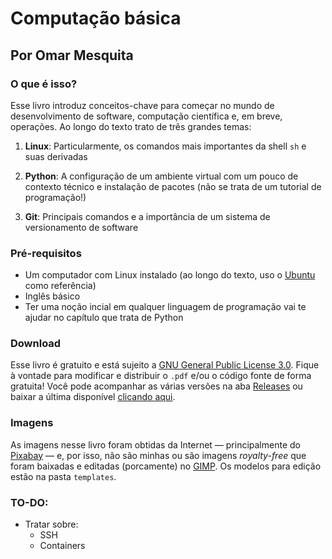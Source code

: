 # Computação básica
## Por Omar Mesquita

### O que é isso? 

Esse livro introduz conceitos-chave para começar no mundo de desenvolvimento de software, computação científica e, em breve, 
operações. Ao longo do texto trato de três grandes temas: 

1) **Linux**: Particularmente, os comandos mais importantes da shell `sh` e suas derivadas 

2) **Python**: A configuração de um ambiente virtual com um pouco de contexto técnico e instalação de pacotes (não se trata de um tutorial de programação!)

3) **Git**: Principais comandos e a importância de um sistema de versionamento de software 

### Pré-requisitos 

- Um computador com Linux instalado (ao longo do texto, uso o [Ubuntu](https://ubuntu.com/) como referência)
- Inglês básico 
- Ter uma noção incial em qualquer linguagem de programação vai te ajudar no capítulo que trata de Python


### Download 

Esse livro é gratuito e está sujeito a [GNU General Public License 3.0](https://www.gnu.org/licenses/gpl-3.0.en.html). 
Fique à vontade para modificar e distribuir o `.pdf` e/ou o código fonte de forma gratuita! 
Você pode acompanhar as várias versões na aba [Releases](https://github.com/OmarMesqq/livro/releases) ou 
baixar a última disponível [clicando aqui](https://github.com/OmarMesqq/livro/releases/download/1.0/Computacao_Basica_1a_ed.pdf).

### Imagens 

As imagens nesse livro foram obtidas da Internet — principalmente do [Pixabay](https://pixabay.com/) — e, 
por isso, não são minhas ou 
são imagens *royalty-free* que foram baixadas e editadas (porcamente) no [GIMP](https://www.gimp.org/). Os modelos 
para edição estão na pasta `templates`.

### TO-DO: 

- Tratar sobre: 
    - SSH
    - Containers
